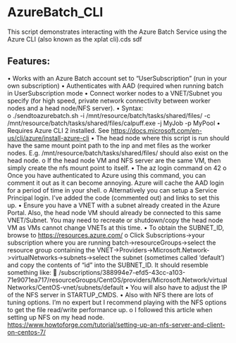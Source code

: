 # AzureBatch_CLI     
This script demonstrates interacting with the Azure Batch Service using the Azure CLI (also known as the xplat cli).cds
sdf
## Features:
•	Works with an Azure Batch account set to “UserSubscription” (run in your own subscription)
•	Authenticates with AAD (required when running batch in UserSubscription mode
•	Connect worker nodes to a VNET/Subnet you specify (for high speed, private network connectivity between worker nodes and a head node/NFS server).
•	Syntax:    
o	./sendtoazurebatch.sh -i /mnt/resource/batch/tasks/shared/files/ -c /mnt/resource/batch/tasks/shared/files/calpuff.exe -j MyJob -p MyPool
•	Requires Azure CLI 2 installed. See https://docs.microsoft.com/en-us/cli/azure/install-azure-cli
•	The head node where this script is run should have the same mount point path to the inp and met files as the worker nodes. E.g. /mnt/resource/batch/tasks/shared/files/ should also exist on the head node.
o	If the head node VM and NFS server are the same VM, then simply create the nfs mount point to itself. 
•	The az login command on 42
o	Once you have authenticated to Azure using this command, you can comment it out as it can become annoying. Azure will cache the AAD login for a period of time in your shell. 
o	Alternatively you can setup a Service Principal login. I’ve added the code (commented out) and links to set this up. 
•	Ensure you have a VNET with a subnet already created in the Azure Portal. Also, the head node VM should already be connected to this same VNET/Subnet. You may need to recreate or shutdown/copy the head node VM as VMs cannot change VNETs at this time. 
•	To obtain the SUBNET_ID, browse to https://resources.azure.com/
o	Click Subscriptions->your subscription where you are running batch->resourceGroups->select the resource group containing the VNET->Providers->Microsoft.Network->virtualNetworks->subnets->select the subnet (sometimes called ‘default’) and copy the contents of “id” into the SUBNET_ID. It should resemble something like:
	/subscriptions/388994e7-efd5-43cc-a103-71e9071ea717/resourceGroups/CentOS/providers/Microsoft.Network/virtualNetworks/CentOS-vnet/subnets/default
•	You will also have to adjust the IP of the NFS server in STARTUP_CMDS. 
•	Also with NFS there are lots of tuning options. I’m no expert but I recommend playing with the NFS options to get the file read/write performance up. 
o	I followed this article when setting up NFS on my head node. https://www.howtoforge.com/tutorial/setting-up-an-nfs-server-and-client-on-centos-7/ 

